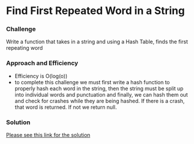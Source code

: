 # Find First Repeated Word in a String

### Challenge
Write a function that takes in a string and using a Hash Table, finds the first repeating word

### Approach and Efficiency
- Efficiency is O(log(o)) 
- to complete this challenge we must first write a hash function to properly hash each word in the string, then the string must be split up into individual words and punctuation and finally, we can hash them out and check for crashes while they are being hashed. If there is a crash, that word is returned. If not we return null. 

### Solution
[Please see this link for the solution](repeatedWord.js)